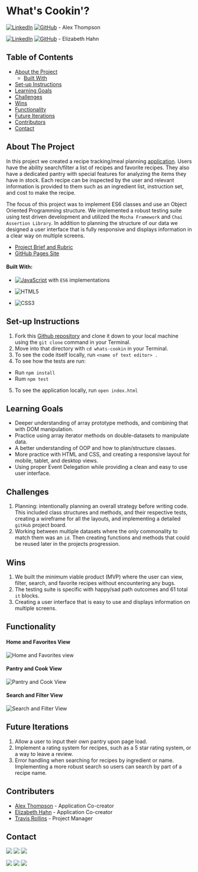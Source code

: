 <p align="center">
  <a href="https://github.com/alexthompson207/whats-cookin">
    <!-- <img src="images/logo.png" alt="Logo" width="80" height="80"> -->
  </a>

  <h1 align="left">What's Cookin'?</h1>
  
  
[![LinkedIn](https://img.shields.io/badge/-LinkedIn-black.svg?style=flat-square&logo=linkedin&colorB=555)](https://www.linkedin.com/in/alex-thompson-309070a2/ ) [![GitHub](https://img.shields.io/badge/GitHub-black.svg?&style=flat-square&logo=github&logoColor=white)](https://github.com/alexthompson207) - Alex Thompson

[![LinkedIn](https://img.shields.io/badge/-LinkedIn-black.svg?style=flat-square&logo=linkedin&colorB=555)](https://www.linkedin.com/in/elizabeth-s-hahn/) [![GitHub](https://img.shields.io/badge/GitHub-black.svg?&style=flat-square&logo=github&logoColor=white)](https://github.com/elizhahn) - Elizabeth Hahn




## Table of Contents

- [About the Project](#about-the-project)
  - [Built With](#built-with)
- [Set-up Instructions](#set-up-instructions)
- [Learning Goals](#learning-goals)
- [Challenges](#challenges)
- [Wins](#wins)
- [Functionality](#functionality)
- [Future Iterations](#future-iterations)
- [Contributors](#contributors)
- [Contact](#contact)

## About The Project

In this project we created a recipe tracking/meal planning [application](https://alexthompson207.github.io/whats-cookin/). Users have the ability search/filter a list of recipes and favorite recipes. They also have a dedicated pantry with special features for analyzing the items they have in stock. Each recipe can be inspected by the user and relevant information is provided to them such as an ingredient list, instruction set, and cost to make the recipe. 

The focus of this project was to implement ES6 classes and use an Object Oriented Programming structure. We implemented a robust testing suite using test driven development and utilized the `Mocha Framework` and `Chai Assertion Library`. In addition to planning the structure of our data we designed a user interface that is fully responsive and displays information in a clear way on multiple screens. 

- [Project Brief and Rubric](https://frontend.turing.io/projects/whats-cookin.html)
- [GitHub Pages Site](https://alexthompson207.github.io/whats-cookin/)
  

#### Built With:

- [![JavaScript](https://img.shields.io/badge/-JavaScript-black?style=flat-square&logo=javascript)](https://www.javascript.com/) with `ES6` implementations

- ![HTML5](https://img.shields.io/badge/-HTML5-black?style=flat-square&logo=html5&logoColor=white)

- ![CSS3](https://img.shields.io/badge/-CSS3-black?style=flat-square&logo=css3)

  

## Set-up Instructions

1. Fork this [Github repository](https://github.com/alexthompson207/whats-cookin) and clone it down to your local machine using the `git clone` command in your Terminal.
2. Move into that directory with `cd whats-cookin` in your Terminal.
3. To see the code itself locally, run `<name of text editor> .`
4. To see how the tests are run:
  - Run `npm install`
  - Rum `npm test`
5. To see the application locally, run `open index.html` 



## Learning Goals
- Deeper understanding of array prototype methods, and combining that with DOM manipulation.
- Practice using array iterator methods on double-datasets to manipulate data.
- A better understanding of OOP and how to plan/structure classes.
- More practice with HTML and CSS, and creating a responsive layout for mobile, tablet, and desktop views.
- Using proper Event Delegation while providing a clean and easy to use user interface. 



## Challenges

1. Planning: intentionally planning an overall strategy before writing code. This included class structures and methods, and their respective tests, creating a wireframe for all the layouts, and implementing a detailed `gitHub` project board.
2. Working between multiple datasets where the only commonality to match them was an `id`. Then creating functions and methods that could be reused later in the projects progression. 




## Wins

1. We built the minimum viable product (MVP) where the user can view, filter, search, and favorite recipes without encountering any bugs.
2. The testing suite is specific with happy/sad path outcomes and 61 total `it` blocks.
3. Creating a user interface that is easy to use and displays information on multiple screens.


## Functionality

#### Home and Favorites View
![Home and Favorites view](https://media.giphy.com/media/67eOsnDMA2vhXbdBM0/giphy.gif)

#### Pantry and Cook View
![Pantry and Cook View](https://media.giphy.com/media/sTtMez9JeFZ4gfm9vb/giphy.gif)

#### Search and Filter View
![Search and Filter View](https://media.giphy.com/media/basvGg5oYpMPd5qCN2/giphy.gif)



## Future Iterations

1. Allow a user to input their own pantry upon page load.
2. Implement a rating system for recipes, such as a 5 star rating system, or a way to leave a review.
3. Error handling when searching for recipes by ingredient or name. Implementing a more robust search so users can search by part of a recipe name.



## Contributers

* [Alex Thompson](https://github.com/alexthompson207) - Application Co-creator
* [Elizabeth Hahn](https://github.com/elizhahn) - Application Co-creator
* [Travis Rollins](https://github.com/Kalikoze) - Project Manager

## Contact

[<img src="https://img.shields.io/badge/LinkedIn-alex--thompson-informational?style=for-the-badge&labelColor=black&logo=linkedin&logoColor=0077b5&&color=0077b5"/>][linkedin]
[<img src="https://img.shields.io/badge/Gmail-ahthomps1@gmail.com-informational?style=for-the-badge&labelColor=black&logoColor=d14836&logo=microsoft&color=d14836"/>][gmail]
[<img src="https://img.shields.io/badge/Github-AlexThompson207-informational?style=for-the-badge&labelColor=black&logo=github&color=7d88e6"/>][github]

[<img src="https://img.shields.io/badge/LinkedIn-elizabeth--hahn-informational?style=for-the-badge&labelColor=black&logo=linkedin&logoColor=0077b5&&color=0077b5"/>][linkedin2]
[<img src="https://img.shields.io/badge/Gmail-elizshahn@gmail.com-informational?style=for-the-badge&labelColor=black&logoColor=d14836&logo=microsoft&color=d14836"/>][gmail2]
[<img src="https://img.shields.io/badge/Github-elizhahn-informational?style=for-the-badge&labelColor=black&logo=github&color=7d88e6"/>][github2]



<!-- Personal Definitions  -->

[linkedin]: https://www.linkedin.com/in/alex-thompson-309070a2/
[Gmail]: mailto:ahthomps1@gmail.com
[github]: https://github.com/alexthompson207
[linkedin2]: https://www.linkedin.com/in/elizabeth-s-hahn/
[Gmail2]: mailto:elizshahn@gmail.com
[github2]: https://github.com/elizhahn
